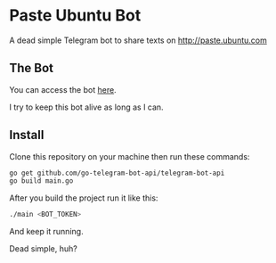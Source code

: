 # Paste Ubuntu Bot
A dead simple Telegram bot to share texts on http://paste.ubuntu.com
## The Bot
You can access the bot [here](http://t.me/UbuntuPasteBinBot).

I try to keep this bot alive as long as I can.
## Install
Clone this repository on your machine then run these commands:
```bash
go get github.com/go-telegram-bot-api/telegram-bot-api
go build main.go
```
After you build the project run it like this:
```bash
./main <BOT_TOKEN>
```
And keep it running.

Dead simple, huh?
